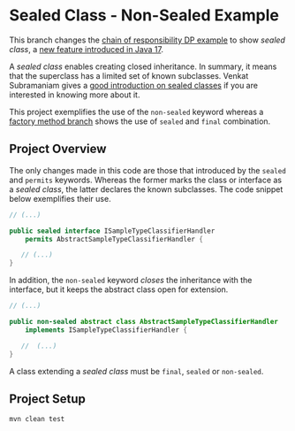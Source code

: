 # Sealed Class - Non-Sealed Example
This branch changes the [chain of responsibility DP example](https://github.com/gabrielcostasilva/dp-chain-responsibility.git) to show _sealed class_, a [new feature introduced in Java 17](https://openjdk.java.net/jeps/409).

A _sealed class_ enables creating closed inheritance. In summary, it means that the superclass has a limited set of known subclasses. Venkat Subramaniam gives a [good introduction on sealed classes](https://www.youtube.com/watch?v=Xkh5sa3vjTE) if you are interested in knowing more about it.

This project exemplifies the use of the `non-sealed` keyword whereas a [factory method branch](https://github.com/gabrielcostasilva/dp-factory-method/tree/sealed-class-example) shows the use of `sealed` and `final` combination.

## Project Overview
The only changes made in this code are those that introduced by the `sealed` and `permits` keywords. Whereas the former marks the class or interface as a _sealed class_, the latter declares the known subclasses. The code snippet below exemplifies their use.

```java
// (...)

public sealed interface ISampleTypeClassifierHandler 
    permits AbstractSampleTypeClassifierHandler {

   // (...)
}
```

In addition, the `non-sealed` keyword _closes_ the inheritance with the interface, but it keeps the abstract class open for extension.

```java
// (...)

public non-sealed abstract class AbstractSampleTypeClassifierHandler 
    implements ISampleTypeClassifierHandler {

   //  (...)
}
```

A class extending a _sealed class_ must be `final`, `sealed` or `non-sealed`.

## Project Setup
```
mvn clean test
```
